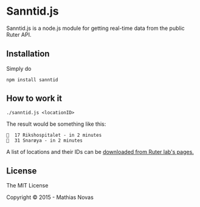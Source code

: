 Sanntid.js
==
Sanntid.js is a node.js module for getting real-time data from the public Ruter API.

## Installation
Simply do

    npm install sanntid

## How to work it

    ./sanntid.js <locationID>

The result would be something like this:

    🚋  17 Rikshospitalet - in 2 minutes
    🚌  31 Snarøya - in 2 minutes

A list of locations and their IDs can be [downloaded from Ruter lab's pages.](http://labs.trafikanten.no/how-to-use-the-api.aspx)

## License
The MIT License

Copyright &copy; 2015 - Mathias Novas
